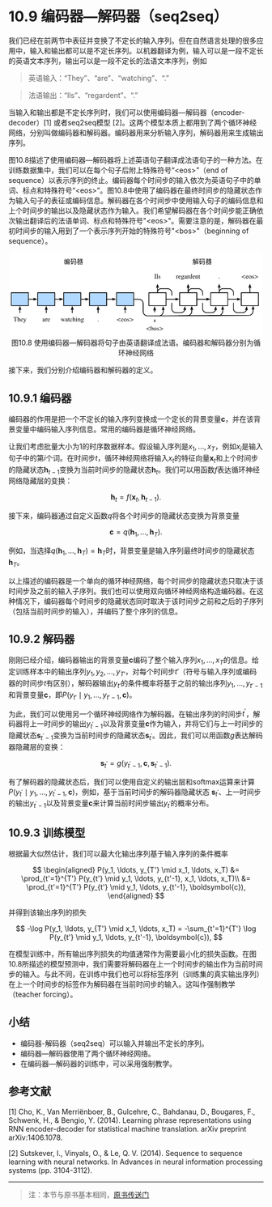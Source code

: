 # 10.9 编码器—解码器（seq2seq）

我们已经在前两节中表征并变换了不定长的输入序列。但在自然语言处理的很多应用中，输入和输出都可以是不定长序列。以机器翻译为例，输入可以是一段不定长的英语文本序列，输出可以是一段不定长的法语文本序列，例如

> 英语输入：“They”、“are”、“watching”、“.”

> 法语输出：“Ils”、“regardent”、“.”

当输入和输出都是不定长序列时，我们可以使用编码器—解码器（encoder-decoder）[1] 或者seq2seq模型 [2]。这两个模型本质上都用到了两个循环神经网络，分别叫做编码器和解码器。编码器用来分析输入序列，解码器用来生成输出序列。

图10.8描述了使用编码器—解码器将上述英语句子翻译成法语句子的一种方法。在训练数据集中，我们可以在每个句子后附上特殊符号“&lt;eos&gt;”（end of sequence）以表示序列的终止。编码器每个时间步的输入依次为英语句子中的单词、标点和特殊符号“&lt;eos&gt;”。图10.8中使用了编码器在最终时间步的隐藏状态作为输入句子的表征或编码信息。解码器在各个时间步中使用输入句子的编码信息和上个时间步的输出以及隐藏状态作为输入。我们希望解码器在各个时间步能正确依次输出翻译后的法语单词、标点和特殊符号"&lt;eos&gt;"。需要注意的是，解码器在最初时间步的输入用到了一个表示序列开始的特殊符号"&lt;bos&gt;"（beginning of sequence）。

<div align=center>
<img width="500" src="../../img/chapter10/10.9_seq2seq.svg"/>
</div>
<div align=center>图10.8 使用编码器—解码器将句子由英语翻译成法语。编码器和解码器分别为循环神经网络</div>


接下来，我们分别介绍编码器和解码器的定义。

## 10.9.1 编码器

编码器的作用是把一个不定长的输入序列变换成一个定长的背景变量$\boldsymbol{c}$，并在该背景变量中编码输入序列信息。常用的编码器是循环神经网络。

让我们考虑批量大小为1的时序数据样本。假设输入序列是$x_1,\ldots,x_T$，例如$x_i$是输入句子中的第$i$个词。在时间步$t$，循环神经网络将输入$x_t$的特征向量$\boldsymbol{x}_t$和上个时间步的隐藏状态$\boldsymbol{h}_{t-1}$变换为当前时间步的隐藏状态$\boldsymbol{h}_t$。我们可以用函数$f$表达循环神经网络隐藏层的变换：

$$
\boldsymbol{h}_t = f(\boldsymbol{x}_t, \boldsymbol{h}_{t-1}).
$$

接下来，编码器通过自定义函数$q$将各个时间步的隐藏状态变换为背景变量

$$
\boldsymbol{c} =  q(\boldsymbol{h}_1, \ldots, \boldsymbol{h}_T).
$$

例如，当选择$q(\boldsymbol{h}_1, \ldots, \boldsymbol{h}_T) = \boldsymbol{h}_T$时，背景变量是输入序列最终时间步的隐藏状态$\boldsymbol{h}_T$。

以上描述的编码器是一个单向的循环神经网络，每个时间步的隐藏状态只取决于该时间步及之前的输入子序列。我们也可以使用双向循环神经网络构造编码器。在这种情况下，编码器每个时间步的隐藏状态同时取决于该时间步之前和之后的子序列（包括当前时间步的输入），并编码了整个序列的信息。


## 10.9.2 解码器

刚刚已经介绍，编码器输出的背景变量$\boldsymbol{c}$编码了整个输入序列$x_1, \ldots, x_T$的信息。给定训练样本中的输出序列$y_1, y_2, \ldots, y_{T'}$，对每个时间步$t'$（符号与输入序列或编码器的时间步$t$有区别），解码器输出$y_{t'}$的条件概率将基于之前的输出序列$y_1,\ldots,y_{t'-1}$和背景变量$\boldsymbol{c}$，即$P(y_{t'} \mid y_1, \ldots, y_{t'-1}, \boldsymbol{c})$。

为此，我们可以使用另一个循环神经网络作为解码器。在输出序列的时间步$t^\prime$，解码器将上一时间步的输出$y_{t^\prime-1}$以及背景变量$\boldsymbol{c}$作为输入，并将它们与上一时间步的隐藏状态$\boldsymbol{s}_{t^\prime-1}$变换为当前时间步的隐藏状态$\boldsymbol{s}_{t^\prime}$。因此，我们可以用函数$g$表达解码器隐藏层的变换：

$$
\boldsymbol{s}_{t^\prime} = g(y_{t^\prime-1}, \boldsymbol{c}, \boldsymbol{s}_{t^\prime-1}).
$$

有了解码器的隐藏状态后，我们可以使用自定义的输出层和softmax运算来计算$P(y_{t^\prime} \mid y_1, \ldots, y_{t^\prime-1}, \boldsymbol{c})$，例如，基于当前时间步的解码器隐藏状态 $\boldsymbol{s}_{t^\prime}$、上一时间步的输出$y_{t^\prime-1}$以及背景变量$\boldsymbol{c}$来计算当前时间步输出$y_{t^\prime}$的概率分布。


## 10.9.3 训练模型

根据最大似然估计，我们可以最大化输出序列基于输入序列的条件概率

$$
\begin{aligned}
P(y_1, \ldots, y_{T'} \mid x_1, \ldots, x_T)
&= \prod_{t'=1}^{T'} P(y_{t'} \mid y_1, \ldots, y_{t'-1}, x_1, \ldots, x_T)\\
&= \prod_{t'=1}^{T'} P(y_{t'} \mid y_1, \ldots, y_{t'-1}, \boldsymbol{c}),
\end{aligned}
$$

并得到该输出序列的损失

$$
-\log P(y_1, \ldots, y_{T'} \mid x_1, \ldots, x_T) = -\sum_{t'=1}^{T'} \log P(y_{t'} \mid y_1, \ldots, y_{t'-1}, \boldsymbol{c}),
$$

在模型训练中，所有输出序列损失的均值通常作为需要最小化的损失函数。在图10.8所描述的模型预测中，我们需要将解码器在上一个时间步的输出作为当前时间步的输入。与此不同，在训练中我们也可以将标签序列（训练集的真实输出序列）在上一个时间步的标签作为解码器在当前时间步的输入。这叫作强制教学（teacher forcing）。


## 小结

* 编码器-解码器（seq2seq）可以输入并输出不定长的序列。
* 编码器—解码器使用了两个循环神经网络。
* 在编码器—解码器的训练中，可以采用强制教学。



## 参考文献

[1] Cho, K., Van Merriënboer, B., Gulcehre, C., Bahdanau, D., Bougares, F., Schwenk, H., & Bengio, Y. (2014). Learning phrase representations using RNN encoder-decoder for statistical machine translation. arXiv preprint arXiv:1406.1078.

[2] Sutskever, I., Vinyals, O., & Le, Q. V. (2014). Sequence to sequence learning with neural networks. In Advances in neural information processing systems (pp. 3104-3112).

-----------
> 注：本节与原书基本相同，[原书传送门](https://zh.d2l.ai/chapter_natural-language-processing/seq2seq.html)
